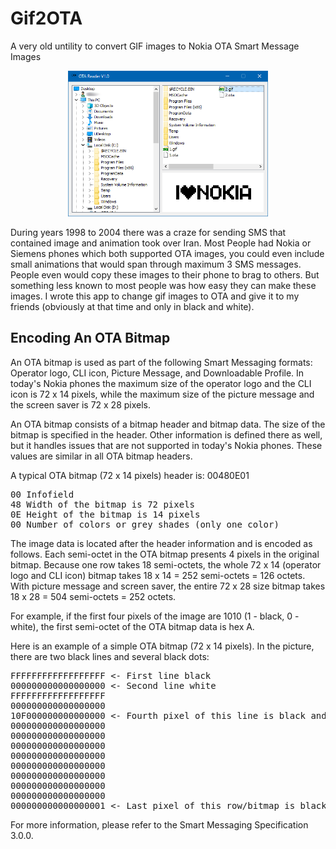 # Gif2OTA
A very old untility to convert GIF images to Nokia OTA  Smart Message Images


<p align="center">
<img src="home.png" width="320">
</p>

During years 1998 to 2004 there was a craze for sending SMS that contained image and animation took over Iran. Most People had Nokia or Siemens phones which both supported OTA images, you could even include small animations that would span through maximum 3 SMS messages. People even would copy these images to their phone to brag to others. But something less known to most people was how easy they can make these images. I wrote this app to change gif images to OTA and give it to my friends (obviously at that time and only in black and white).

## Encoding An OTA Bitmap

An OTA bitmap is used as part of the following Smart Messaging formats: Operator logo, CLI icon, 
Picture Message, and Downloadable Profile. In today's Nokia phones the maximum size of the 
operator logo and the CLI icon is 72 x 14 pixels, while the maximum size of the picture message 
and the screen saver is 72 x 28 pixels.

An OTA bitmap consists of a bitmap header and bitmap data. The size of the bitmap is specified in 
the header. Other information is defined there as well, but it handles issues that are not supported
in today's Nokia phones. These values are similar in all OTA bitmap headers.

A typical OTA bitmap (72 x 14 pixels) header is: 00480E01

<pre>
00 Infofield
48 Width of the bitmap is 72 pixels
0E Height of the bitmap is 14 pixels
00 Number of colors or grey shades (only one color) 
</pre>

The image data is located after the header information and is encoded as follows. Each semi-octet in the
OTA bitmap presents 4 pixels in the original bitmap. Because one row takes 18 semi-octets, the whole 
72 x 14 (operator logo and CLI icon) bitmap takes 18 x 14 = 252 semi-octets = 126 octets. With picture
message and screen saver, the entire 72 x 28 size bitmap takes 18 x 28 = 504 semi-octets = 252 octets.

For example, if the first four pixels of the image are 1010 (1 - black, 0 - white), the first semi-octet
of the OTA bitmap data is hex A.

Here is an example of a simple OTA bitmap (72 x 14 pixels). In the picture, there are two black lines 
and several black dots:

<pre>
FFFFFFFFFFFFFFFFFF <- First line black
000000000000000000 <- Second line white
FFFFFFFFFFFFFFFFFF 
000000000000000000
10F000000000000000 <- Fourth pixel of this line is black and 9-12 pixels are also black
000000000000000000
000000000000000000
000000000000000000
000000000000000000
000000000000000000
000000000000000000
000000000000000000
000000000000000000
000000000000000001 <- Last pixel of this row/bitmap is black
</pre>


For more information, please refer to the Smart Messaging Specification 3.0.0.

